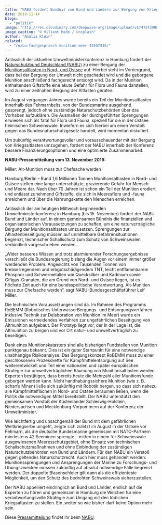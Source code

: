 ```yaml
---
title: "NABU fordert Bündnis von Bund und Ländern zur Bergung von Kriegsaltlasten in Nord- und Ostsee"
date: 2019-11-14
blogs: 
  - "politik"
image: "http://res.cloudinary.com/deepwave-org/image/upload/v1747243988/deepwave.org/valiant-made-PBwmXCEJWSM-unsplash-scaled.jpg"
image_caption: "© Viliant Made / Unsplash"
author: "Amalia Klein"
related: 
  - "/nabu-fachgespraech-munition-meer-15507316/"
---
```


Anlässlich der aktuellen Umweltministerkonferenz in Hamburg fordert der [Naturschutzbund Deutschland (NABU)](https://www.nabu.de/) zu einer Bergung der [Munitionsaltlasten in Nord- und Ostsee](https://www.deepwave.org/nabu-fachgespraech-munition-meer-15507316/) auf. Hierbei steht im Vordergrund, dass bei der Bergung der Umwelt nicht geschadet wird und die geborgene Munition anschließend fachgerecht entsorgt wird. Da in der Munition enthaltenden Giftstoffe eine akute Gefahr für Flora und Fauna darstellen, wird zu einer zeitnahen Bergung der Altlasten geraten.

Im August vergangen Jahres wurde bereits ein Teil der Munitionsaltlasten innerhalb des Fehmarnbelts, von der Bundesmarine ausgehend, gesprengt, jedoch ohne zuständige Naturschutzbehörden über das Vorhaben aufzuklären. Die Ausmaßen der durchgeführten Sprengungen erwiesen sich als fatal für Flora und Fauna, speziell für die in der Ostsee heimischen Schweinswale. Inwiefern es sich hierbei um einen Verstoß gegen das Bundesnaturschutzgesetz handelt, wird momentan diskutiert.

Um zukünftig verantwortungsvoller und vorausschauender mit der Bergung von Kriegsaltlasten umzugehen, fordert der NABU innerhalb der Konferenz bessere Finanzierungsoptionen und eine optimierte Zusammenarbeit.

**NABU-Pressemitteilung vom 13. November 2019:**

Miller: Alt-Munition muss zur Chefsache werden

Hamburg/Berlin – Rund 1,6 Millionen Tonnen Munitionsaltlasten in Nord- und Ostsee stellen eine lange unterschätzte, gravierende Gefahr für Mensch und Meere dar. Nach über 70 Jahren ist schon ein Teil der Munition erodiert und entlässt zunehmend Giftstoffe, die sich in Meeresflora und -fauna anreichern und über die Nahrungskette den Menschen erreichen.

Anlässlich der am heutigen Mittwoch beginnenden Umweltministerkonferenz in Hamburg (bis 15. November) fordert der NABU Bund und Länder auf, in einem gemeinsamen Bündnis die finanziellen und organisatorischen Voraussetzungen zu schaffen, um eine naturverträgliche Bergung der Munitionsaltlasten umzusetzen. Sprengungen zur Altlastenbeseitigung müssen auf unmittelbare Gefahrensituationen begrenzt, technischer Schallschutz zum Schutz von Schweinswalen verbindlich vorgeschrieben werden.

„Wider besseres Wissen und trotz alarmierender Forschungsergebnisse verschließt die Bundesregierung bislang die Augen vor einem immer größer werdenden Problem. Angesichts von Tausenden Tonnen von krebserregendem und erbgutschädigendem TNT, leicht entflammbarem Phosphor und Schwermetallen wie Quecksilber und Kadmium sowie Giftgas-Granaten, die am Grund von Nord- und Ostsee liegen, ist es höchste Zeit auch für eine bundespolitische Verantwortung. Alt-Munition muss zur Chefsache werden“, sagt NABU-Bundesgeschäftsführer Leif Miller.

Die technischen Voraussetzungen sind da. Im Rahmen des Programms RoBEMM (Robotisches UnterwasserBergungs- und Entsorgungsverfahren inklusive Technik zur Delaboration von Munition im Meer) wurde ein Emissionen vermeidendes Verfahren zur ungefährlichen Beseitigung von Altmunition aufgebaut. Der Prototyp liegt vor, der in der Lage ist, die Altmunition zu bergen und vor Ort natur- und umweltverträglich zu beseitigen.

Dank eines Munitionskatasters sind alle bisherigen Fundstellen von Munition punktgenau bekannt. Dies ist ein guter Startpunkt für eine notwendige unabhängige Risikoanalyse. Das Bergungskonzept RoBEMM muss zu einer geschlossenen Prozesskette für Kampfmittelentsorgung auf See weiterentwickelt und Teil einer nationalen und später europäischen Strategie zur umweltverträglichen Räumung von Munitionsaltlasten werden. Experten bestätigen, dass bereits heute die Mehrzahl aller Munitionsfunde geborgen werden kann. Nicht handhabungssichere Munition (wie z. B. scharfe Minen) ließe sich zukünftig mit Robotik bergen, so dass sich nahezu alle Kampfmittelflächen in Nord- und Ostsee beräumen ließen, wenn die Politik die notwendigen Mittel bereitstellt. Der NABU unterstützt den gemeinsamen Vorstoß der Küstenländer Schleswig-Holstein, Niedersachsen und Mecklenburg-Vorpommern auf der Konferenz der Umweltminister.

Wie leichtfertig und unsachgemäß der Bund mit dem gefährlichen Weltkriegserbe umgeht, zeigte sich zuletzt im August in der Ostsee vor Fehmarn, als die deutsche Bundesmarine gemeinsam mit NATO-Partnern mindestens 42 Seeminen sprengte – mitten in einem für Schweinswale ausgewiesenen Meeresschutzgebiet, ohne Einsatz von technischen Schallschutzmaßnahmen und ohne Einbindung der zuständigen Naturschutzbehörden von Bund und Ländern. Für den NABU ein Verstoß gegen geltendes Naturschutzrecht. Auch hier muss gehandelt werden: Munitionssprengungen und Ansprengungen der Marine zu Forschungs- und Übungszwecken müssen zukünftig auf absolut notwendige Fälle begrenzt werden. Der doppelte Blasenschleier gilt dann als die effizienteste Möglichkeit, um den Schutz des bedrohten Schweinswals sicherzustellen.

Der NABU appelliert eindringlich an Bund und Länder, endlich auf die Experten zu hören und gemeinsam in Hamburg die Weichen für eine verantwortungsvolle Strategie zum Umgang mit den tödlichen Kriegsaltasten zu stellen. Ein ‚weiter so wie bisher‘ darf keine Option mehr sein.

Diese [Pressemitteilung](https://www.nabu.de/presse/pressemitteilungen/index.php?popup=true&show=27862&db=presseservice) findet ihr beim [NABU](http://www.nabu.de).
